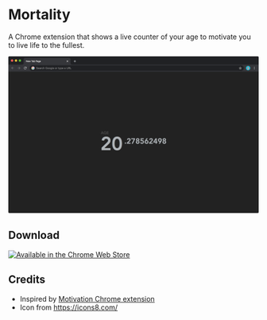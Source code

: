 # Mortality

A Chrome extension that shows a live counter of your age to motivate you to live life to the fullest.

![Screenshot](/listing/screenshot.png?raw=true)

## Download

[![Available in the Chrome Web Store](https://developer.chrome.com/webstore/images/ChromeWebStore_Badge_v2_340x96.png)](https://chrome.google.com/webstore/detail/mortality/dmcopoldcoemapdejndbdnfmbofbkmbh)

## Credits

- Inspired by [Motivation Chrome extension](https://chrome.google.com/webstore/detail/motivation/ofdgfpchbidcgncgfpdlpclnpaemakoj)
- Icon from <https://icons8.com/>
